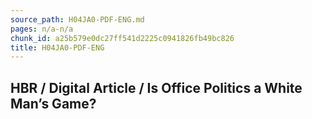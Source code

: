 ```yaml
---
source_path: H04JA0-PDF-ENG.md
pages: n/a-n/a
chunk_id: a25b579e0dc27ff541d2225c0941826fb49bc826
title: H04JA0-PDF-ENG
---
```

## HBR / Digital Article / Is Office Politics a White Man’s Game?
